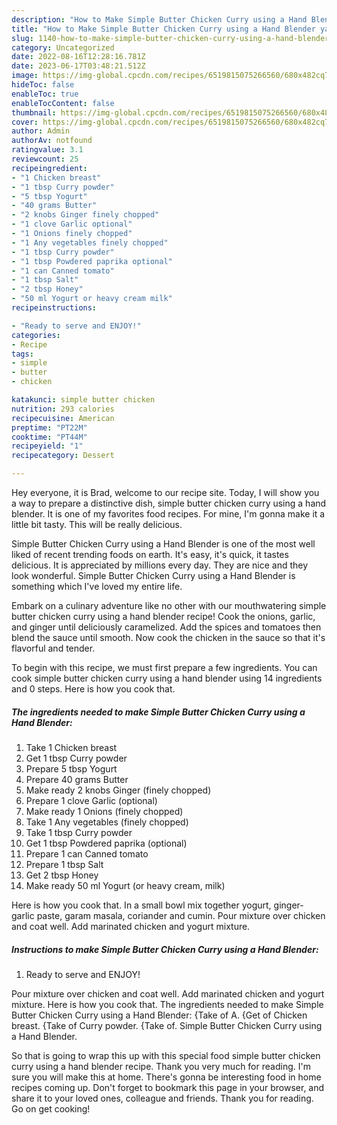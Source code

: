 ```yaml
---
description: "How to Make Simple Butter Chicken Curry using a Hand Blender yang Delicious"
title: "How to Make Simple Butter Chicken Curry using a Hand Blender yang Delicious"
slug: 1140-how-to-make-simple-butter-chicken-curry-using-a-hand-blender-yang-delicious
category: Uncategorized
date: 2022-08-16T12:28:16.781Z
date: 2023-06-17T03:48:21.512Z
image: https://img-global.cpcdn.com/recipes/6519815075266560/680x482cq70/simple-butter-chicken-curry-using-a-hand-blender-recipe-main-photo.jpg
hideToc: false
enableToc: true
enableTocContent: false
thumbnail: https://img-global.cpcdn.com/recipes/6519815075266560/680x482cq70/simple-butter-chicken-curry-using-a-hand-blender-recipe-main-photo.jpg
cover: https://img-global.cpcdn.com/recipes/6519815075266560/680x482cq70/simple-butter-chicken-curry-using-a-hand-blender-recipe-main-photo.jpg
author: Admin
authorAv: notfound
ratingvalue: 3.1
reviewcount: 25
recipeingredient:
- "1 Chicken breast"
- "1 tbsp Curry powder"
- "5 tbsp Yogurt"
- "40 grams Butter"
- "2 knobs Ginger finely chopped"
- "1 clove Garlic optional"
- "1 Onions finely chopped"
- "1 Any vegetables finely chopped"
- "1 tbsp Curry powder"
- "1 tbsp Powdered paprika optional"
- "1 can Canned tomato"
- "1 tbsp Salt"
- "2 tbsp Honey"
- "50 ml Yogurt or heavy cream milk"
recipeinstructions:

- "Ready to serve and ENJOY!"
categories:
- Recipe
tags:
- simple
- butter
- chicken

katakunci: simple butter chicken 
nutrition: 293 calories
recipecuisine: American
preptime: "PT22M"
cooktime: "PT44M"
recipeyield: "1"
recipecategory: Dessert

---
```



Hey everyone, it is Brad, welcome to our recipe site. Today, I will show you a way to prepare a distinctive dish, simple butter chicken curry using a hand blender. It is one of my favorites food recipes. For mine, I'm gonna make it a little bit tasty. This will be really delicious.

Simple Butter Chicken Curry using a Hand Blender is one of the most well liked of recent trending foods on earth. It's easy, it's quick, it tastes delicious. It is appreciated by millions every day. They are nice and they look wonderful. Simple Butter Chicken Curry using a Hand Blender is something which I've loved my entire life.

Embark on a culinary adventure like no other with our mouthwatering simple butter chicken curry using a hand blender recipe! Cook the onions, garlic, and ginger until deliciously caramelized. Add the spices and tomatoes then blend the sauce until smooth. Now cook the chicken in the sauce so that it&#39;s flavorful and tender.


To begin with this recipe, we must first prepare a few ingredients. You can cook simple butter chicken curry using a hand blender using 14 ingredients and 0 steps. Here is how you cook that.

<!--inarticleads1-->

##### The ingredients needed to make Simple Butter Chicken Curry using a Hand Blender:

1. Take 1 Chicken breast
1. Get 1 tbsp Curry powder
1. Prepare 5 tbsp Yogurt
1. Prepare 40 grams Butter
1. Make ready 2 knobs Ginger (finely chopped)
1. Prepare 1 clove Garlic (optional)
1. Make ready 1 Onions (finely chopped)
1. Take 1 Any vegetables (finely chopped)
1. Take 1 tbsp Curry powder
1. Get 1 tbsp Powdered paprika (optional)
1. Prepare 1 can Canned tomato
1. Prepare 1 tbsp Salt
1. Get 2 tbsp Honey
1. Make ready 50 ml Yogurt (or heavy cream, milk)


Here is how you cook that. In a small bowl mix together yogurt, ginger-garlic paste, garam masala, coriander and cumin. Pour mixture over chicken and coat well. Add marinated chicken and yogurt mixture. 

<!--inarticleads2-->

##### Instructions to make Simple Butter Chicken Curry using a Hand Blender:


1. Ready to serve and ENJOY!

Pour mixture over chicken and coat well. Add marinated chicken and yogurt mixture. Here is how you cook that. The ingredients needed to make Simple Butter Chicken Curry using a Hand Blender: {Take of A. {Get of Chicken breast. {Take of Curry powder. {Take of. Simple Butter Chicken Curry using a Hand Blender. 

So that is going to wrap this up with this special food simple butter chicken curry using a hand blender recipe. Thank you very much for reading. I'm sure you will make this at home. There's gonna be interesting food in home recipes coming up. Don't forget to bookmark this page in your browser, and share it to your loved ones, colleague and friends. Thank you for reading. Go on get cooking!

